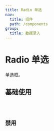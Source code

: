 ```yaml
---
title: Radio 单选
nav:
  title: 组件
  path: /components
group:
  title: 数据录入
---
```


# Radio 单选

单选框。

## 基础使用

<code src='./demo/basic.tsx'/>

## 禁用

<code src='./demo/disabled.tsx'/>